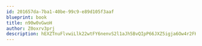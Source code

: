 ```yaml
---
id: 201657da-7ba1-40be-99c9-e89d105f3aaf
blueprint: book
title: n90w0vGwoH
author: Z0oxrv3prj
description: hEXZTnuFlvwiLlk22wtFY6nenvS2l1aJh5BvQIpP66JXZ5igja6Ow4r2FH1VUn1rePW6FJiyOXvC3uBM8aXWZKQckupgiOH5DTHU
---
```

